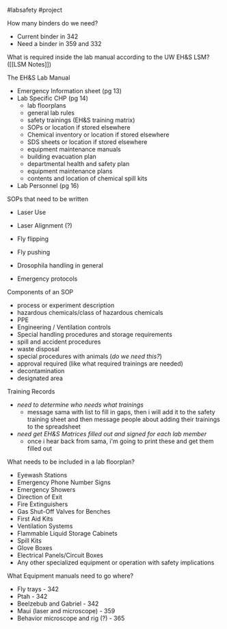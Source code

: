 #labsafety #project 

How many binders do we need?
- Current binder in 342
- Need a binder in 359 and 332

What is required inside the lab manual according to the UW EH&S LSM? ([[LSM Notes]])

The EH&S Lab Manual
- Emergency Information sheet (pg 13)
- Lab Specific CHP (pg 14)
	- lab floorplans
	- general lab rules
	- safety trainings (EH&S training matrix)
	- SOPs or location if stored elsewhere
	- Chemical inventory or location if stored elsewhere
	- SDS sheets or location if stored elsewhere
	- equipment maintenance manuals
	- building evacuation plan
	- departmental health and safety plan
	- equipment maintenance plans
	- contents and location of chemical spill kits
- Lab Personnel (pg 16)

SOPs that need to be written
- Laser Use
- Laser Alignment (?)

- Fly flipping
- Fly pushing
- Drosophila handling in general

- Emergency protocols

Components of an SOP
- process or experiment description
- hazardous chemicals/class of hazardous chemicals
- PPE
- Engineering / Ventilation controls
- Special handling procedures and storage requirements
- spill and accident procedures
- waste disposal
- special procedures with animals (*do we need this?*)
- approval required (like what required trainings are needed)
- decontamination
- designated area


Training Records
- *need to determine who needs what trainings*
	- message sama with list to fill in gaps, then i will add it to the safety training sheet and then message people about adding their trainings to the spreadsheet
- *need get EH&S Matrices filled out and signed for each lab member*
	- once i hear back from sama, i'm going to print these and get them filled out

What needs to be included in a lab floorplan?
- Eyewash Stations 
- Emergency Phone Number Signs 
- Emergency Showers 
- Direction of Exit 
- Fire Extinguishers 
- Gas Shut-Off Valves for Benches 
- First Aid Kits 
- Ventilation Systems 
- Flammable Liquid Storage Cabinets 
- Spill Kits 
- Glove Boxes 
- Electrical Panels/Circuit Boxes 
- Any other specialized equipment or operation with safety implications

What Equipment manuals need to go where?
- Fly trays - 342
- Ptah - 342
- Beelzebub and Gabriel - 342
- Maui (laser and microscope) - 359
- Behavior microscope and rig (?) - 365

